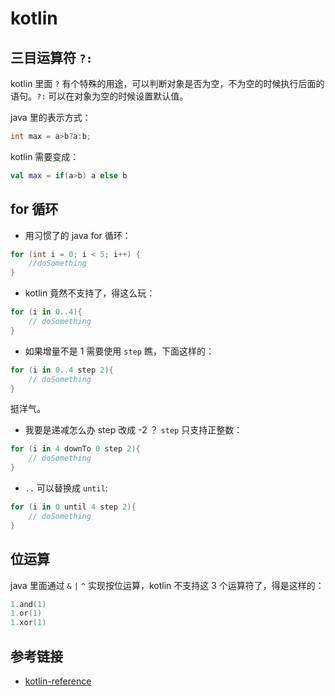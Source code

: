 # kotlin

## 三目运算符 `?:`
kotlin 里面 `?` 有个特殊的用途，可以判断对象是否为空，不为空的时候执行后面的语句。`?:` 可以在对象为空的时候设置默认值。

java 里的表示方式：
```java
int max = a>b?a:b;
```

kotlin 需要变成：
```kotlin
val max = if(a>b) a else b
```

## for 循环

- 用习惯了的 java for 循环：
```java
for (int i = 0; i < 5; i++) {
    //doSomething
}
```
- kotlin 竟然不支持了，得这么玩：
```kotlin
for (i in 0..4){
    // doSomething
}
```
- 如果增量不是 1 需要使用 `step` 瞧，下面这样的：
```kotlin
for (i in 0..4 step 2){
    // doSomething
}
```
挺洋气。

- 我要是递减怎么办 step 改成 -2 ？ `step` 只支持正整数：
```kotlin
for (i in 4 downTo 0 step 2){
    // doSomething
}
```

- `..` 可以替换成 `until`:
```kotlin
for (i in 0 until 4 step 2){
    // doSomething
}
```

## 位运算
java 里面通过 `&` `|` `^` 实现按位运算，kotlin 不支持这 3 个运算符了，得是这样的：

```kotlin
1.and(1)
1.or(1)
1.xor(1)
```

## 参考链接
- [kotlin-reference](http://kotlinlang.org/docs/reference/)
